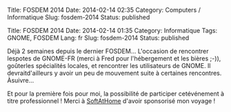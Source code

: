 Title: FOSDEM 2014
Date: 2014-02-14 02:35
Category: Computers / Informatique
Slug: fosdem-2014
Status: published

Title: FOSDEM 2014
Date: 2014-02-14 01:35
Category: Informatique
Tags: GNOME, FOSDEM
Lang: fr
Slug: fosdem-2014
Status: published

Déjà 2 semaines depuis le dernier FOSDEM... L'occasion de rencontrer lespotes de GNOME-FR (merci à Fred pour l'hébergement et les bières ;-)), goûterles spécialités locales, et rencontrer les utilisateurs de GNOME. Il devraitd'ailleurs y avoir un peu de mouvement suite à certaines rencontres. Àsuivre…

Et pour la première fois pour moi, la possibilité de participer cetévénement à titre professionnel ! Merci à [SoftAtHome](http://softathome.com) d'avoir sponsorisé mon voyage !
